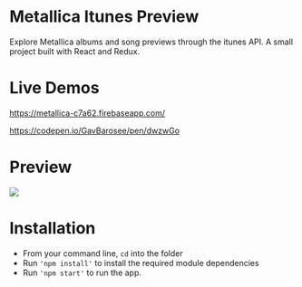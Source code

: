 # Metallica Itunes Preview

Explore Metallica albums and song previews through the itunes API. A small project built with React and Redux.

# Live Demos

https://metallica-c7a62.firebaseapp.com/

https://codepen.io/GavBarosee/pen/dwzwGo

# Preview

![](met3.gif)

# Installation 

- From your command line, ```cd``` into the folder
- Run ```'npm install'``` to install the required module dependencies
- Run ```'npm start'``` to run the app.


